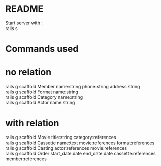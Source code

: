 # README

Start server with :  
rails s

# Commands used

# no relation

rails g scaffold Member name:string phone:string address:string  
rails g scaffold Format name:string  
rails g scaffold Category name:string  
rails g scaffold Actor name:string  

# with relation

rails g scaffold Movie title:string category:references  
rails g scaffold Cassette name:text movie:references format:references  
rails g scaffold Casting actor:references movie:references  
rails g scaffold Order start_date:date end_date:date cassette:references member:references  
